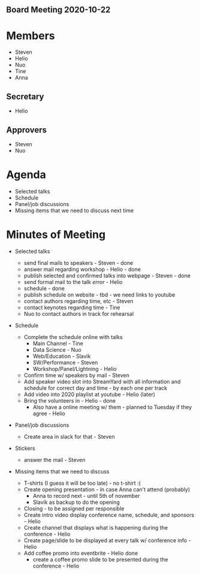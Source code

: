 Board Meeting 2020-10-22
------------------------

# Members
* Steven
* Helio
* Nuo
* Tine
* Anna

## Secretary
* Helio

## Approvers
* Steven
* Nuo

# Agenda
* Selected talks
* Schedule
* Panel/job discussions
* Missing items that we need to discuss next time

# Minutes of Meeting  
* Selected talks
  - send final mails to speakers - Steven - done
  - answer mail regarding workshop - Helio - done
  - publish selected and confirmed talks into webpage - Steven - done
  - send formal mail to the talk *error* - Helio
  - schedule - done
  - publish schedule on website - tbd - we need links to youtube
  - contact authors regarding time, etc - Steven
  - contact keynotes regarding time - Tine
  - Nuo to contact authors in track for rehearsal
  
* Schedule
  - Complete the schedule online with talks
    - Main Channel - Tine
    - Data Science - Nuo
    - Web/Education - Slavik
    - SW/Performance - Steven
    - Workshop/Panel/Lightning - Helio
  - Confirm time w/ speakers by mail - Steven
  - Add speaker video slot into StreamYard with all information and schedule for correct day and time - by each one per track
  - Add video into 2020 playlist at youtube - Helio (later)
  - Bring the volunteers in - Helio - done
    - Also have a online meeting w/ them - planned to Tuesday if they agree - Helio
  
* Panel/job discussions
  - Create area in slack for that - Steven
  
* Stickers
  - answer the mail - Steven
  
* Missing items that we need to discuss
  - T-shirts (I guess it will be too late) - no t-shirt :(
  - Create opening presentation - in case Anna can't attend (probably)
    - Anna to record next - until 5th of november
    - Slavik as backup to do the opening
  - Closing - to be assigned per responsible
  - Create intro video display conference name, schedule, and sponsors - Helio
  - Create channel that displays what is happening during the conference - Helio
  - Create page/slide to be displayed at every talk w/ conference info -Helio
  - Add coffee promo into eventbrite - Helio done
    - create a coffee promo slide to be presented during the conference - Helio
